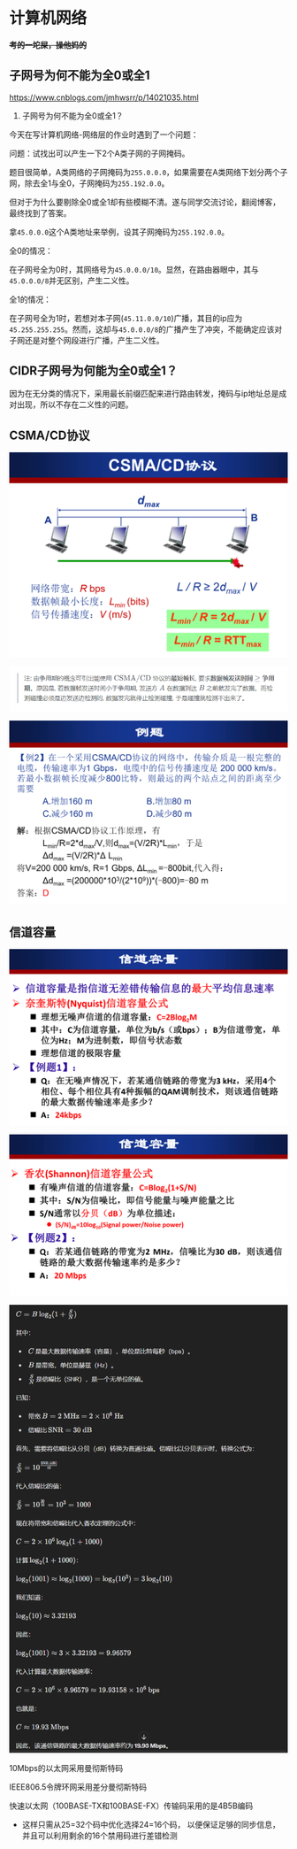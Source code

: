 # 计算机网络

#### ~~考的一坨屎，操他妈的~~



## 子网号为何不能为全0或全1

https://www.cnblogs.com/jmhwsrr/p/14021035.html

1. 子网号为何不能为全0或全1？

今天在写计算机网络-网络层的作业时遇到了一个问题：

问题：试找出可以产生一下2个A类子网的子网掩码。

题目很简单，A类网络的子网掩码为`255.0.0.0`，如果需要在A类网络下划分两个子网，除去全1与全0，子网掩码为`255.192.0.0`。

但对于为什么要剔除全0或全1却有些模糊不清。遂与同学交流讨论，翻阅博客，最终找到了答案。

拿`45.0.0.0`这个A类地址来举例，设其子网掩码为`255.192.0.0`。

全0的情况：

在子网号全为0时，其网络号为`45.0.0.0/10`。显然，在路由器眼中，其与`45.0.0.0/8`并无区别，产生二义性。

全1的情况：

在子网号全为1时，若想对本子网(`45.11.0.0/10`)广播，其目的ip应为`45.255.255.255`。然而，这却与`45.0.0.0/8`的广播产生了冲突，不能确定应该对子网还是对整个网段进行广播，产生二义性。

## CIDR子网号为何能为全0或全1？

因为在无分类的情况下，采用最长前缀匹配来进行路由转发，掩码与ip地址总是成对出现，所以不存在二义性的问题。

## CSMA/CD协议

![alt text](assets/hit-net/image.png)

![alt text](assets/hit-net/image-1.png)

![alt text](assets/hit-net/image-2.png)

## 信道容量

![alt text](assets/hit-net/image-3.png)

![alt text](assets/hit-net/image-4.png)

![alt text](assets/hit-net/image-5.png)

10Mbps的以太网采用曼彻斯特码

IEEE806.5令牌环网采用差分曼彻斯特码

快速以太网（100BASE-TX和100BASE-FX）传输码采用的是4B5B编码

* 这样只需从25=32个码中优化选择24=16个码， 以便保证足够的同步信息， 并且可以利用剩余的16个禁用码进行差错检测


